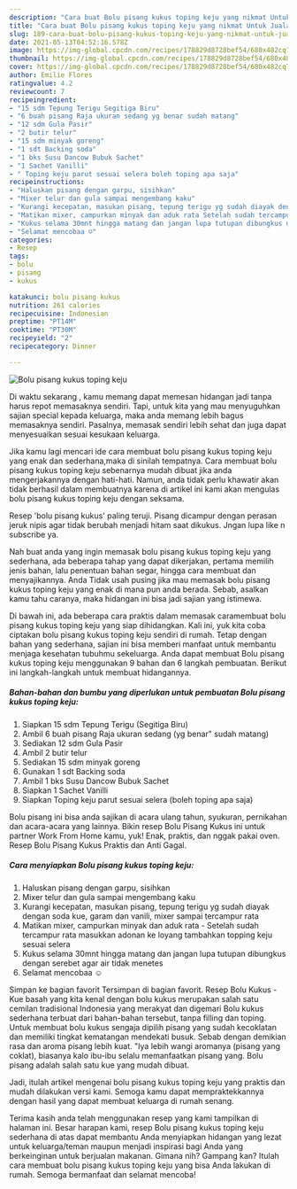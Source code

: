 ```yaml
---
description: "Cara buat Bolu pisang kukus toping keju yang nikmat Untuk Jualan"
title: "Cara buat Bolu pisang kukus toping keju yang nikmat Untuk Jualan"
slug: 189-cara-buat-bolu-pisang-kukus-toping-keju-yang-nikmat-untuk-jualan
date: 2021-05-13T04:52:16.578Z
image: https://img-global.cpcdn.com/recipes/178829d8728bef54/680x482cq70/bolu-pisang-kukus-toping-keju-foto-resep-utama.jpg
thumbnail: https://img-global.cpcdn.com/recipes/178829d8728bef54/680x482cq70/bolu-pisang-kukus-toping-keju-foto-resep-utama.jpg
cover: https://img-global.cpcdn.com/recipes/178829d8728bef54/680x482cq70/bolu-pisang-kukus-toping-keju-foto-resep-utama.jpg
author: Emilie Flores
ratingvalue: 4.2
reviewcount: 7
recipeingredient:
- "15 sdm Tepung Terigu Segitiga Biru"
- "6 buah pisang Raja ukuran sedang yg benar sudah matang"
- "12 sdm Gula Pasir"
- "2 butir telur"
- "15 sdm minyak goreng"
- "1 sdt Backing soda"
- "1 bks Susu Dancow Bubuk Sachet"
- "1 Sachet Vanilli"
- " Toping keju parut sesuai selera boleh toping apa saja"
recipeinstructions:
- "Haluskan pisang dengan garpu, sisihkan"
- "Mixer telur dan gula sampai mengembang kaku"
- "Kurangi kecepatan, masukan pisang, tepung terigu yg sudah diayak dengan soda kue, garam dan vanili, mixer sampai tercampur rata"
- "Matikan mixer, campurkan minyak dan aduk rata Setelah sudah tercampur rata masukkan adonan ke loyang tambahkan topping keju sesuai selera"
- "Kukus selama 30mnt hingga matang dan jangan lupa tutupan dibungkus dengan serebet agar air tidak menetes"
- "Selamat mencobaa ☺️"
categories:
- Resep
tags:
- bolu
- pisang
- kukus

katakunci: bolu pisang kukus 
nutrition: 261 calories
recipecuisine: Indonesian
preptime: "PT14M"
cooktime: "PT30M"
recipeyield: "2"
recipecategory: Dinner

---
```



![Bolu pisang kukus toping keju](https://img-global.cpcdn.com/recipes/178829d8728bef54/680x482cq70/bolu-pisang-kukus-toping-keju-foto-resep-utama.jpg)

Di waktu  sekarang , kamu memang dapat memesan hidangan jadi tanpa harus repot memasaknya sendiri. Tapi, untuk kita yang mau menyuguhkan sajian special kepada keluarga, maka anda memang lebih bagus memasaknya sendiri. Pasalnya, memasak sendiri lebih sehat dan juga dapat menyesuaikan sesuai kesukaan keluarga.

Jika kamu lagi mencari ide cara membuat bolu pisang kukus toping keju yang enak dan sederhana,maka di sinilah tempatnya. Cara membuat bolu pisang kukus toping keju  sebenarnya mudah dibuat jika anda mengerjakannya dengan hati-hati. Namun, anda tidak perlu khawatir akan tidak berhasil dalam membuatnya 
karena di artikel ini kami akan mengulas bolu pisang kukus toping keju dengan seksama.  

Resep &#39;bolu pisang kukus&#39; paling teruji. Pisang dicampur dengan perasan jeruk nipis agar tidak berubah menjadi hitam saat dikukus. Jngan lupa like n subscribe ya.

Nah buat anda yang ingin memasak bolu pisang kukus toping keju yang sederhana, ada beberapa tahap yang dapat dikerjakan, pertama memilih jenis bahan, lalu penentuan bahan segar, hingga cara membuat dan menyajikannya. Anda Tidak usah pusing jika mau memasak bolu pisang kukus toping keju yang enak di mana pun anda berada. Sebab, asalkan kamu  tahu caranya, maka hidangan ini bisa jadi sajian yang istimewa.

Di bawah ini, ada beberapa cara praktis  dalam memasak caramembuat bolu pisang kukus toping keju yang siap dihidangkan. Kali ini, yuk kita coba ciptakan bolu pisang kukus toping keju sendiri di rumah. Tetap dengan bahan yang sederhana, sajian ini bisa memberi manfaat untuk membantu menjaga kesehatan tubuhmu sekeluarga. Anda dapat membuat Bolu pisang kukus toping keju menggunakan 9 bahan dan 6 langkah pembuatan. Berikut ini langkah-langkah untuk membuat hidangannya.

<!--inarticleads1-->

##### Bahan-bahan dan bumbu yang diperlukan untuk pembuatan Bolu pisang kukus toping keju:

1. Siapkan 15 sdm Tepung Terigu (Segitiga Biru)
1. Ambil 6 buah pisang Raja ukuran sedang (yg benar&#34; sudah matang)
1. Sediakan 12 sdm Gula Pasir
1. Ambil 2 butir telur
1. Sediakan 15 sdm minyak goreng
1. Gunakan 1 sdt Backing soda
1. Ambil 1 bks Susu Dancow Bubuk Sachet
1. Siapkan 1 Sachet Vanilli
1. Siapkan  Toping keju parut sesuai selera (boleh toping apa saja)


Bolu pisang ini bisa anda sajikan di acara ulang tahun, syukuran, pernikahan dan acara-acara yang lainnya. Bikin resep Bolu Pisang Kukus ini untuk partner Work From Home kamu, yuk! Enak, praktis, dan nggak pakai oven. Resep Bolu Pisang Kukus Praktis dan Anti Gagal. 

<!--inarticleads2-->

##### Cara menyiapkan Bolu pisang kukus toping keju:

1. Haluskan pisang dengan garpu, sisihkan
1. Mixer telur dan gula sampai mengembang kaku
1. Kurangi kecepatan, masukan pisang, tepung terigu yg sudah diayak dengan soda kue, garam dan vanili, mixer sampai tercampur rata
1. Matikan mixer, campurkan minyak dan aduk rata - Setelah sudah tercampur rata masukkan adonan ke loyang tambahkan topping keju sesuai selera
1. Kukus selama 30mnt hingga matang dan jangan lupa tutupan dibungkus dengan serebet agar air tidak menetes
1. Selamat mencobaa ☺️


Simpan ke bagian favorit Tersimpan di bagian favorit. Resep Bolu Kukus - Kue basah yang kita kenal dengan bolu kukus merupakan salah satu cemilan tradisional Indonesia yang merakyat dan digemari Bolu kukus sederhana terbuat dari bahan-bahan tersebut, tanpa filling dan toping. Untuk membuat bolu kukus sengaja dipilih pisang yang sudah kecoklatan dan memiliki tingkat kematangan mendekati busuk. Sebab dengan demikian rasa dan aroma pisang lebih kuat. &#34;Iya lebih wangi aromanya (pisang yang coklat), biasanya kalo ibu-ibu selalu memanfaatkan pisang yang. Bolu pisang adalah salah satu kue yang mudah dibuat. 

Jadi, itulah artikel mengenai  bolu pisang kukus toping keju  yang praktis dan mudah dilakukan versi kami. Semoga kamu dapat mempraktekkannya dengan hasil yang dapat membuat keluarga di rumah senang. 

Terima kasih anda telah menggunakan resep yang kami tampilkan di halaman ini. Besar harapan kami, resep  Bolu pisang kukus toping keju sederhana di atas dapat membantu Anda menyiapkan hidangan yang lezat untuk keluarga/teman maupun menjadi inspirasi bagi Anda yang berkeinginan untuk berjualan makanan. Gimana nih? Gampang kan? Itulah cara membuat bolu pisang kukus toping keju yang bisa Anda lakukan di rumah. Semoga bermanfaat dan selamat mencoba!

